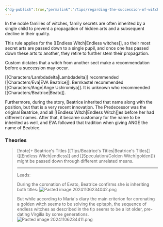 ```yaml
---
{"dg-publish":true,"permalink":"/tips/regarding-the-succession-of-witches/","created":"2025-02-27T17:44:12.110+01:00","updated":"2025-03-18T20:09:12.269+01:00"}
---
```


In the noble families of witches, family secrets are often inherited by a single child to prevent a propagation of hidden arts and a subsequent decline in their quality.

This rule applies for the [[Endless Witch\|Endless witches]], so their most secret arts are passed down to a single pupil, and once one has passed down these arts to another, they retire to further stem their propagation.

Custom dictates that a witch from another sect make a recommendation before a succession may occur.

[[Characters/Lambdadelta\|Lambdadelta]] recommended [[Characters/Eva\|EVA Beatrice]]. Bernkastel recommended [[Characters/Ange\|Ange Ushiromiya]]. It is unknown who recommended [[Characters/Beatrice\|Beato]].

Furthermore, during the story, Beatrice inherited that name along with the position, but that is a very recent innovation. The Predecessor was the original Beatrice, and all [[Endless Witch\|Endless Witch]]es before her had different names. After that, it became customary for the name to be inherited as well, and EVA followed that tradition when giving ANGE the name of Beatrice.



### Theories


<div class="transclusion internal-embed is-loaded"><div class="markdown-embed">



> [!note]+ Beatrice's Titles
> [[Tips/Beatrice's Titles\|Beatrice's Titles]] ([[Endless Witch\|endless]] and [[Speculation/Golden Witch\|golden]]) might be passed down through different unrelated means.
> 
> --- 
> Leads:
> 
> During the coronation of Evato, Beatrice confirms she is inheriting both titles:
> ![Pasted image 20241106234042.png](/img/user/Attachments/Pasted%20image%2020241106234042.png)
>
> But while according to Maria's diary the main criterion for coronating a golden witch seems to be solving the epitaph, the sequence of endless witches as described in the tip seems to be a lot older, pre-dating Virgilia by some generations.
>  ![Pasted image 20241106234411.png](/img/user/Attachments/Pasted%20image%2020241106234411.png)

</div></div>


